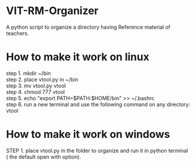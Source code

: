 # VIT-RM-Organizer
A python script to organize a directory having Reference material of teachers.

# How to make it work on linux
step 1. mkdir ~/bin <br>
step 2. place vtool.py in ~/bin<br>
step 3. mv vtool.py vtool<br>
step 4. chmod 777 vtool<br>
step 5. echo "export PATH=\$PATH:\$HOME/bin" >> ~/.bashrc<br>
step 6. run a new terminal and use the following command on any directory:  vtool <path-to-directory><br>

# How to make it work on windows
STEP 1. place vtool.py in the folder to organize and run it in python terminal ( the default open with option).<br>
